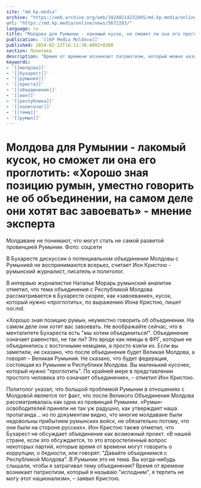 ```yaml
---
site: "md.kp.media"
archive: "https://web.archive.org/web/20240214232405/md.kp.media/online/news/5672283/"
url: "https://md.kp.media/online/news/5672283/"
language: ru
title: "Молдова для Румынии - лакомый кусок, но сможет ли она его проглотить: «Хорошо зная позицию румын, уместно говорить не об объединении, на самом деле они хотят вас завоевать» - мнение эксперта"
publication: '[[KP Media Moldova]]'
published: 2024-02-13T16:11:30.000Z+0300
section: Политика
description: "Время от времени возникает патриотизм, который можно назвать \"исподним\""
keywords:
- '[[молдова]]'
- '[[бухарест]]'
- '[[румыния]]'
- '[[криста]]'
- '[[объединение]]'
- '[[ион]]'
- '[[республика]]'
- '[[политолог]]'
- '[[тема]]'
- '[[румын]]'
---
```


# Молдова для Румынии - лакомый кусок, но сможет ли она его проглотить: «Хорошо зная позицию румын, уместно говорить не об объединении, на самом деле они хотят вас завоевать» - мнение эксперта

Молдаване не понимают, что могут стать не самой развитой провинцией Румынии. Фото: соцсети

В Бухаресте дискуссии о потенциальном объединении Молдовы с Румынией не воспринимаются всерьез, считает Ион Кристою - румынский журналист, писатель и политолог.

В интервью журналистке Наталье Морарь румынский аналитик отметил, что тема объединения с Республикой Молдова рассматривается в Бухаресте скорее, как «завоевание», кусок, который нужно «проглотить», по выражению Иона Кристою, пишет noi.md.

«Хорошо зная позицию румын, неуместно говорить об объединении. На самом деле они хотят вас завоевать. Не воображайте сейчас, что в менталитете Бухареста есть "мы хотим объединиться!". Объединение означает равенство, не так ли? Это вроде как немцы в ФРГ, которые не объединились с восточными немцами, а просто взяли их. Если вы заметили, не сказано, что после объединения будет Великая Молдова, а говорят – Великая Румыния. Не сказано, что будет федерация, состоящая из Румынии и Республики Молдова. Вы маленький кусочек, который нужно "проглотить". По крайней мере в представлении простого человека это означает объединение», – отметил Ион Кристою.

Политолог указал, что большой проблемой Румынии в отношениях с Молдовой является тот факт, что после Великого Объединения Молдова рассматривалась как одна из провинций Румынии. «Румын-освободителей приняли не так уж радушно, как утверждает наша пропаганда... но по документам видно, что многие молдаване были недовольны прибытием румынских войск, не обязательно потому, что они были на стороне русских». Ион Кристою также отметил, что Бухарест не обсуждает объединение как возможный проект. «В нашей стране, если это обсуждается, то это второстепенный вопрос некоторых партий, которые время от времени могут говорить о коррупции, о бедности, или говорят: "Давайте объединимся с Республикой Молдова". В Румынии это не тема. Вы когда-нибудь слышали, чтобы я затрагивал тему объединения? Время от времени возникает патриотизм, который я называю "исподним", я терпеть не могу этот национализм», – заявил Кристою.